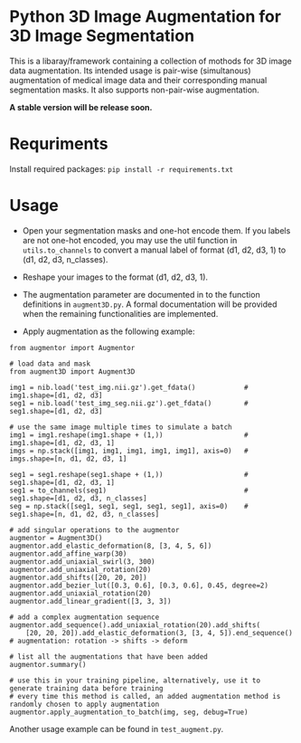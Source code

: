 # Python 3D Image Augmentation for 3D Image Segmentation
This is a libaray/framework containing a collection of mothods for 3D image data augmentation. Its intended usage is pair-wise (simultanous) augmentation of medical image data and their corresponding manual segmentation masks. It also supports non-pair-wise augmentation.

**A stable version will be release soon.**

# Requriments
Install required packages: `pip install -r requirements.txt`

# Usage
- Open your segmentation masks and one-hot encode them. If you labels are not one-hot encoded, you may use the util function in `utils.to_channels` to convert a manual label of format (d1, d2, d3, 1) to (d1, d2, d3, n_classes).

- Reshape your images to the format (d1, d2, d3, 1).

- The augmentation parameter are documented in to the function definitions in `augment3D.py`. A formal documentation will be provided when the remaining functionalities are implemented.

- Apply augmentation as the following example:
```
from augmentor import Augmentor

# load data and mask
from augment3D import Augment3D

img1 = nib.load('test_img.nii.gz').get_fdata()            # img1.shape=[d1, d2, d3]
seg1 = nib.load('test_img_seg.nii.gz').get_fdata()        # seg1.shape=[d1, d2, d3]

# use the same image multiple times to simulate a batch
img1 = img1.reshape(img1.shape + (1,))                    # img1.shape=[d1, d2, d3, 1]
imgs = np.stack([img1, img1, img1, img1, img1], axis=0)   # imgs.shape=[n, d1, d2, d3, 1]

seg1 = seg1.reshape(seg1.shape + (1,))                    # seg1.shape=[d1, d2, d3, 1]
seg1 = to_channels(seg1)                                  # seg1.shape=[d1, d2, d3, n_classes]
seg = np.stack([seg1, seg1, seg1, seg1, seg1], axis=0)    # seg1.shape=[n, d1, d2, d3, n_classes]

# add singular operations to the augmentor
augmentor = Augment3D()
augmentor.add_elastic_deformation(8, [3, 4, 5, 6])
augmentor.add_affine_warp(30)
augmentor.add_uniaxial_swirl(3, 300)
augmentor.add_uniaxial_rotation(20)
augmentor.add_shifts([20, 20, 20])
augmentor.add_bezier_lut([0.3, 0.6], [0.3, 0.6], 0.45, degree=2)
augmentor.add_uniaxial_rotation(20)
augmentor.add_linear_gradient([3, 3, 3])

# add a complex augmentation sequence 
augmentor.add_sequence().add_uniaxial_rotation(20).add_shifts(
    [20, 20, 20]).add_elastic_deformation(3, [3, 4, 5]).end_sequence() # augmentation: rotation -> shifts -> deform

# list all the augmentations that have been added
augmentor.summary()

# use this in your training pipeline, alternatively, use it to generate training data before training
# every time this method is called, an added augmentation method is randomly chosen to apply augmentation
augmentor.apply_augmentation_to_batch(img, seg, debug=True)

```

Another usage example can be found in `test_augment.py`.
